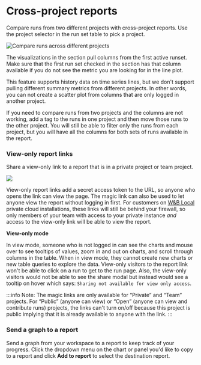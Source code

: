 # Cross-project reports

Compare runs from two different projects with cross-project reports. Use the project selector in the run set table to pick a project.

![Compare runs across different projects](<pathname:///images/reports/howto_pick_a_different_project_to_draw_runs_from.gif>)

The visualizations in the section pull columns from the first active runset. Make sure that the first run set checked in the section has that column available if you do not see the metric you are looking for in the line plot.

This feature supports history data on time series lines, but we don't support pulling different summary metrics from different projects. In other words, you can not create a scatter plot from columns that are only logged in another project.

If you need to compare runs from two projects and the columns are not working, add a tag to the runs in one project and then move those runs to the other project. You will still be able to filter only the runs from each project, but you will have all the columns for both sets of runs available in the report.

### View-only report links

Share a view-only link to a report that is in a private project or team project.

![](pathname:///images/reports/magic-links.gif)

View-only report links add a secret access token to the URL, so anyone who opens the link can view the page. The magic link can also be used to let anyone view the report without logging in first. For customers on [W&B Local](../hosting/intro.md) private cloud installations, these links will still be behind your firewall, so only members of your team with access to your private instance _and_ access to the view-only link will be able to view the report.

**View-only mode**

In view mode, someone who is not logged in can see the charts and mouse over to see tooltips of values, zoom in and out on charts, and scroll through columns in the table. When in view mode, they cannot create new charts or new table queries to explore the data. View-only visitors to the report link won't be able to click on a run to get to the run page. Also, the view-only visitors would not be able to see the share modal but instead would see a tooltip on hover which says: `Sharing not available for view only access`.

:::info
Note: The magic links are only available for “Private” and “Team” projects. For “Public” (anyone can view) or “Open” (anyone can view and contribute runs) projects, the links can't turn on/off because this project is public implying that it is already available to anyone with the link.
:::

### Send a graph to a report

Send a graph from your workspace to a report to keep track of your progress. Click the dropdown menu on the chart or panel you'd like to copy to a report and click **Add to report** to select the destination report.

